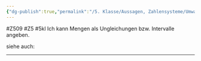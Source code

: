 ```yaml
---
{"dg-publish":true,"permalink":"/5. Klasse/Aussagen, Zahlensysteme/Umwandeln von  Mengen, Ungleichungen und Intervallen/"}
---
```


#Z509 #Z5 #5kl
Ich kann Mengen als Ungleichungen bzw. Intervalle angeben.

siehe auch:
____
